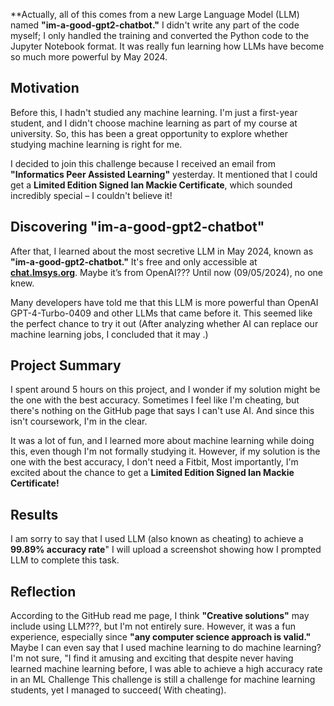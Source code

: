 **Actually, all of this comes from a new Large Language Model (LLM) named **"im-a-good-gpt2-chatbot."** I didn't write any part of the code myself; I only handled the training and converted the Python code to the Jupyter Notebook format. It was really fun learning how LLMs have become so much more powerful by May 2024.

## Motivation

Before this, I hadn't studied any machine learning. I'm just a first-year student, and I didn't choose machine learning as part of my course at university. So, this has been a great opportunity to explore whether studying machine learning is right for me.

I decided to join this challenge because I received an email from **"Informatics Peer Assisted Learning"** yesterday. It mentioned that I could get a **Limited Edition Signed Ian Mackie Certificate**, which sounded incredibly special – I couldn't believe it! 

## Discovering "im-a-good-gpt2-chatbot"

After that, I learned about the most secretive LLM in May 2024, known as **"im-a-good-gpt2-chatbot."** It's free and only accessible at **[chat.lmsys.org](https://chat.lmsys.org/)**. Maybe it’s from OpenAI??? Until now (09/05/2024), no one knew.

Many developers have told me that this LLM is more powerful than OpenAI  GPT-4-Turbo-0409 and other LLMs that came before it. This seemed like the perfect chance to try it out (After analyzing whether AI can replace our machine learning jobs, I concluded that it may .)

## Project Summary

I spent around 5 hours on this project, and I wonder if my solution might be the one with the best accuracy. Sometimes I feel like I'm cheating, but there's nothing on the GitHub page that says I can't use AI. And since this isn't coursework, I'm in the clear.

It was a lot of fun, and I learned more about machine learning while doing this, even though I'm not formally studying it. However, if my solution is the one with the best accuracy, I don't need a Fitbit, Most importantly, I'm excited about the chance to get a **Limited Edition Signed Ian Mackie Certificate!** 

## Results

I am sorry to say that I used LLM (also known as cheating) to achieve a **99.89% accuracy rate**"
I will upload a screenshot showing how I prompted LLM to complete this task.

## Reflection

 According to the GitHub read me page, I think **"Creative solutions"** may include using LLM???, but I'm not entirely sure. However, it was a fun experience, especially since **"any computer science approach is valid."** Maybe I can even say that I used machine learning to do machine learning? I'm not sure, "I find it amusing and exciting that despite never having learned machine learning before, I was able to achieve a high accuracy rate in an ML Challenge This challenge is still a challenge for machine learning students, yet I managed to succeed( With cheating).
